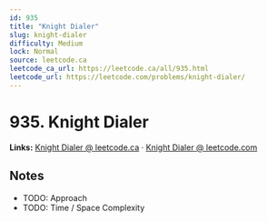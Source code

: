 ```yaml
--- 
id: 935
title: "Knight Dialer"
slug: knight-dialer
difficulty: Medium
lock: Normal
source: leetcode.ca
leetcode_ca_url: https://leetcode.ca/all/935.html
leetcode_url: https://leetcode.com/problems/knight-dialer/
---
```


# 935. Knight Dialer

**Links:** [Knight Dialer @ leetcode.ca](https://leetcode.ca/all/935.html) · [Knight Dialer @ leetcode.com](https://leetcode.com/problems/knight-dialer/)

## Notes
- TODO: Approach
- TODO: Time / Space Complexity
